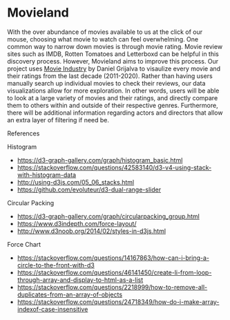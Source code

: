 # Movieland

With the over abundance of movies available to us at the click of our mouse, choosing what movie to
watch can feel overwhelming. One common way to narrow down movies is through movie rating. Movie
review sites such as IMDB, Rotten Tomatoes and Letterboxd can be helpful in this discovery process.
However, Movieland aims to improve this process. Our project uses [Movie Industry](https://www.kaggle.com/datasets/danielgrijalvas/movies) by Daniel Grijalva to visaulize every movie and their ratings from the last decade (2011-2020). Rather than having users manually search up
individual movies to check their reviews, our data visualizations allow for more exploration. In other
words, users will be able to look at a large variety of movies and their ratings, and directly compare them
to others within and outside of their respective genres. Furthermore, there will be additional information
regarding actors and directors that allow an extra layer of filtering if need be.

References

Histogram

- https://d3-graph-gallery.com/graph/histogram_basic.html
- https://stackoverflow.com/questions/42583140/d3-v4-using-stack-with-histogram-data
- http://using-d3js.com/05_06_stacks.html
- https://github.com/evoluteur/d3-dual-range-slider

Circular Packing

- https://d3-graph-gallery.com/graph/circularpacking_group.html
- https://www.d3indepth.com/force-layout/
- http://www.d3noob.org/2014/02/styles-in-d3js.html

Force Chart

- https://stackoverflow.com/questions/14167863/how-can-i-bring-a-circle-to-the-front-with-d3
- https://stackoverflow.com/questions/46141450/create-li-from-loop-through-array-and-display-to-html-as-a-list
- https://stackoverflow.com/questions/2218999/how-to-remove-all-duplicates-from-an-array-of-objects
- https://stackoverflow.com/questions/24718349/how-do-i-make-array-indexof-case-insensitive
